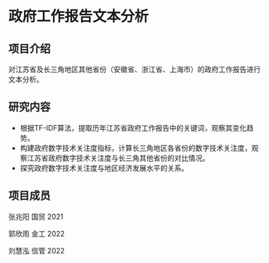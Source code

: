 # 政府工作报告文本分析

## 项目介绍

对江苏省及长三角地区其他省份（安徽省、浙江省、上海市）的政府工作报告进行文本分析。

## 研究内容

- 根据TF-IDF算法，提取历年江苏省政府工作报告中的关键词，观察其变化趋势。
- 构建政府数字技术关注度指标，计算长三角地区各省份的数字技术关注度，观察江苏省政府数字技术关注度与长三角其他省份的对比情况。
- 探究政府数字技术关注度与地区经济发展水平的关系。

## 项目成员

张兆阳 国贸 2021

郭欣雨 金工 2022

刘慧泓 信管 2022